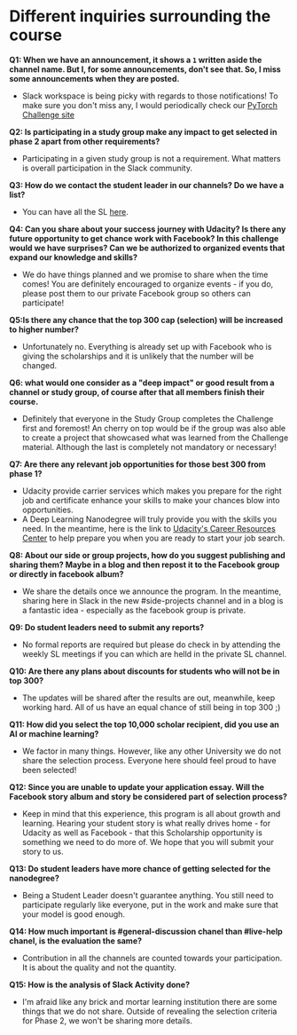 # Different inquiries surrounding the course

**Q1: When we have an announcement, it shows a `1` written aside the channel name. But I, for some announcements, don't see that. So, I miss some announcements when they are posted.**
-   Slack workspace is being picky with regards to those notifications! To make sure you don't miss any, I would periodically check our [PyTorch Challenge site](https://sites.google.com/udacity.com/pytorch-scholarship-facebook/announcements)

**Q2: Is participating in a study group make any impact to get selected in phase 2 apart from other requirements?**
-   Participating in a given study group is not a requirement. What matters is overall participation in the Slack community.

**Q3: How do we contact the student leader in our channels? Do we have a list?**
-   You can have all the SL [here](https://docs.google.com/spreadsheets/d/1eTaHfnZ6nCXKsC5m5iLsejfV8IwfE0NgD2uhzH_Azws/edit?usp=sharing).

**Q4: Can you share about your success journey with Udacity? Is there any future opportunity to get chance work with Facebook? In this challenge would we have surprises? Can we be authorized to organized events that expand our knowledge and skills?**
-   We do have things planned and we promise to share when the time comes! You are definitely encouraged to organize events - if you do, please post them to our private Facebook group so others can participate!

**Q5:Is there any chance that the top 300 cap (selection) will be increased to higher number?**
-   Unfortunately no. Everything is already set up with Facebook who is giving the scholarships and it is unlikely that the number will be changed.

**Q6: what would one consider as a  "deep impact" or good result from a channel or study group, of course after that all members finish their course.**
-   Definitely that everyone in the Study Group completes the Challenge first and foremost! An cherry on top would be if the group was also able to create a project that showcased what was learned from the Challenge material. Although the last is completely not mandatory or necessary!

**Q7: Are there any relevant job opportunities for those best 300 from phase 1?**
-   Udacity provide carrier services which makes you prepare for the right job and certificate enhance your skills to make your chances blow into opportunities.
-   A Deep Learning Nanodegree will truly provide you with the skills you need. In the meantime, here is the link to [Udacity's Career Resources Center](https://career-resource-center.udacity.com/) to help prepare you when you are ready to start your job search.

**Q8: About our side or group projects, how do you suggest publishing and sharing them? Maybe in a blog and then repost it to the Facebook group or directly in facebook album?**
-   We share the details once we announce the program. In the meantime, sharing here in Slack in the new #side-projects channel and in a blog is a fantastic idea - especially as the facebook group is private.

**Q9: Do student leaders need to submit any reports?**
-   No formal reports are required but please do check in by attending the weekly SL meetings if you can which are helld in the private SL channel.

**Q10: Are there any plans about discounts for students who will not be in top 300?**
- The updates will be shared after the results are out, meanwhile, keep working hard. All of us have an equal chance of still being in top 300 ;)

**Q11: How did you select the top 10,000 scholar recipient, did you use an AI or machine learning?**
-   We factor in many things. However, like any other University we do not share the selection process.  Everyone here should feel proud to have been selected!

**Q12: Since you are unable to update your application essay. Will the Facebook story album and story be considered part of selection process?**
-   Keep in mind that this experience, this program is all about growth and learning. Hearing your student story is what really drives home - for Udacity as well as Facebook - that this Scholarship opportunity is something we need to do more of. We hope that you will submit your story to us.

**Q13: Do student leaders have more chance of getting selected for the nanodegree?**
-   Being a Student Leader doesn't guarantee anything. You still need to participate regularly like everyone, put in the work and make sure that your model is good enough.

**Q14: How much important is #general-discussion  chanel than #live-help  chanel, is the evaluation the same?**
-   Contribution in all the channels are counted towards your participation. It is about the quality and not the quantity.

**Q15: How is the analysis of Slack Activity done?**
-    I'm afraid like any brick and mortar learning institution there are some things that we do not share. Outside of revealing the selection criteria for Phase 2, we won't be sharing more details.
